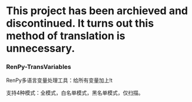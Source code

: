 # This project has been archieved and discontinued. It turns out this method of translation is unnecessary.

### RenPy-TransVariables
RenPy多语言变量处理工具：给所有变量加上!t

支持4种模式：全模式，白名单模式，黑名单模式，仅扫描。
